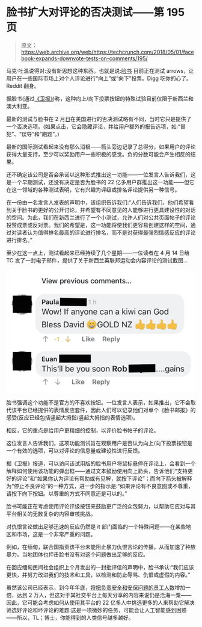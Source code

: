 # 脸书扩大对评论的否决测试——第 195 页

> 原文：<https://web.archive.org/web/https://techcrunch.com/2018/05/01/facebook-expands-downvote-tests-on-comments/195/>

马克·吐温说得对:没有新思想这种东西。也就是说:[脸书](https://web.archive.org/web/20191103200310/https://crunchbase.com/organization/facebook) 目前正在测试 arrows，让用户在一些国际市场上对个人评论进行“向上”或“向下”投票。Digg 吃你的心了。Reddit 翻身。

据脸书(通过[《卫报》](https://web.archive.org/web/20191103200310/https://www.theguardian.com/technology/2018/may/01/facebook-rolls-out-trial-of-dislike-button-for-downvoting-comments))称，这种向上/向下投票按钮的特殊试验目前仅限于新西兰和澳大利亚。

最新的测试与脸书在 2 月[日](https://web.archive.org/web/20191103200310/https://techcrunch.com/2018/02/08/facebook-downvote-button/)在美国进行的否决测试略有不同，当时它只是提供了一个否决选项。(如果点击，它会隐藏评论，并给用户额外的报告选项，如:“冒犯”、“误导”和“跑题”。)

最新的国际测试看起来没有那么消极——箭头旁边记录了总得分，如果用户的评论获得大量支持，至少可以奖励用户一些积极的感觉。负的分数可能会产生相反的结果。

还不确定该公司是否会承诺以这种形式推出这一功能——一位发言人告诉我们，这是一个早期测试，还没有决定是否为脸书的 22 亿多用户群推出这一功能——但它在这一领域的各种测试表明，它有兴趣为评级或排名评论提供另一种信号。

在一份由一名发言人发表的声明中，该组织告诉我们:“人们告诉我们，他们希望看到关于脸书的更好的公开讨论，并希望有不同意见的人能够进行更具建设性的对话的空间。为此，我们在新西兰进行了一个小测试，允许人们对公共页面帖子的评论投赞成票或反对票。我们的希望是，这一功能将使我们更容易创建这样的空间，通过对读者认为值得排名最高的评论进行排名，而不是对获得最强烈情感反应的评论进行排名。”

至少在这一点上，测试看起来已经持续了几个星期——一位读者在 4 月 14 日给 TC 发了一封电子邮件，提供了关于新西兰英联邦运动会内容评论的测试截图…

![](img/23432b517b30402da10b02b8e64ff3db.png)

脸书强调这个功能不是官方的不喜欢按钮。一位发言人表示，如果推出，它不会取代该平台已经提供的表情反应套件，因此人们可以记录他们对单个《脸书邮报》的感受(反应已经包括竖起大拇指/竖起大拇指的表情选项)。

相反，它的重点是给用户更精细的控制，以评价脸书帖子的评论。

这位发言人告诉我们，这项功能测试旨在观察用户是否认为向上/向下投票按钮是一个有效的选项，可以对评论的信息量或建设性进行反馈。

据《卫报》报道，可以访问该试用版的脸书用户将鼠标悬停在评论上，会看到一个解释如何使用该功能的弹出框——通过文本鼓励使用向上箭头，告诉他们“支持更好的评论”和“如果你认为评论有帮助或有见解，就按下评论”；而向下箭头被解释为“停止不良评论”的一种方式，进一步的指示是:“如果评论有不良意图或不尊重，请按下向下按钮。以尊重的方式不同意还是可以的。”

脸书可能正在考虑使用评论评级按钮来鼓励更广泛的众包努力，以帮助它应对与其平台相关的无数复杂的内容审核挑战。

对仇恨言论做出足够迅速的反应仍然是 it 部门面临的一个特殊问题——在某些地区和市场，这是一个非常严重的问题。

例如，在缅甸，联合国指责该平台未能阻止暴力仇恨言论的传播，从而加速了种族暴力。当地团体也抨击脸书没有对这个问题做出足够的反应。

在回应缅甸民间社会组织上个月发出的一封批评信的声明中，脸书承认:“我们应该更快，并努力改进我们的技术和工具，以检测和防止辱骂、仇恨或虚假的内容。”

虽然该公司已经表示，到今年年底，[将把负责安全和安保问题的员工人数](https://web.archive.org/web/20191103200310/https://www.cnbc.com/2017/10/31/facebook-senate-testimony-doubling-security-group-to-20000-in-2018.html)增加一倍，达到 2 万人，但这对于其社交平台上每天分享的内容来说仍是沧海一粟——因此，它可能会考虑如何从使用其平台的 22 亿多人中挑选更多的人来帮助它解决筛选好评论和坏评论的难题:这是一项微妙的任务，可能会让人工智能感到困惑——所以，TL；博士，你能得到的人类信号越多越好。